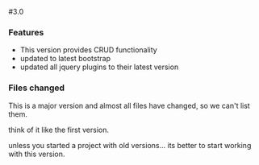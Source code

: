 #3.0

### Features

* This version provides CRUD functionality
* updated to latest bootstrap 
* updated all jquery plugins to their latest version



### Files changed

This is a major version and almost all files have changed, so we can't list them.

think of it like the first version.

unless you started a project with old versions... its better to start working with this version.